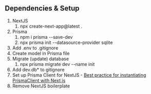 ## Dependencies & Setup

1. NextJS
   1. npx create-next-app@latest .
1. Prisma
   1. npm i prisma --save-dev
   1. npx prisma init --datasource-provider sqlite
1. Add .env to .gitignore
1. Create model in Prisma file
1. Migrate (update) database
   1. npx prisma migrate dev --name init
1. Add dev.db\* to gitignore
1. Set up Prisma Client for NextJS - [Best practice for instantiating PrismaClient with Next.js](https://www.prisma.io/docs/guides/other/troubleshooting-orm/help-articles/nextjs-prisma-client-dev-practices)
1. Remove NextJS boilerplate
